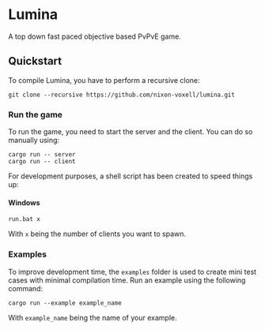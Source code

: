 # Lumina

A top down fast paced objective based PvPvE game.

## Quickstart

To compile Lumina, you have to perform a recursive clone:

```
git clone --recursive https://github.com/nixon-voxell/lumina.git
```

### Run the game

To run the game, you need to start the server and the client.
You can do so manually using:

```
cargo run -- server
cargo run -- client
```

For development purposes, a shell script has been created to speed things up:

#### Windows

```
run.bat x
```

With `x` being the number of clients you want to spawn.

### Examples

To improve development time, the `examples` folder is used to create mini test cases with minimal compilation time. Run an example using the following command:

```
cargo run --example example_name
```

With `example_name` being the name of your example.
